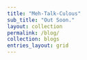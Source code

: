 ```yaml
---
title: "Meh-Talk-Culous"
sub_title: "Out Soon."
layout: collection
permalink: /blog/
collection: blogs
entries_layout: grid
---
```


<!-- 
---
title: Projects
sub_title: "It ain't much, but it's honest work."
layout: collection
permalink: /projects/
collection: projects
entries_layout: grid
--- -->
